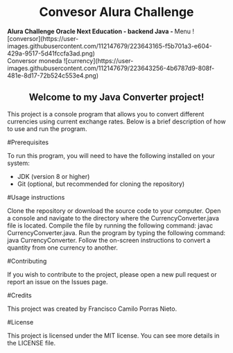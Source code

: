 <h1 align="center"> Convesor Alura Challenge</h1>
<b> Alura Challenge Oracle Next Education - backend Java - </b>
Menu
![conversor](https://user-images.githubusercontent.com/112147679/223643165-f5b701a3-e604-429a-9517-5d41fccfa3ad.png)
<br>
Conversor moneda
![currency](https://user-images.githubusercontent.com/112147679/223643256-4b6787d9-808f-481e-8d17-72b524c553e4.png)


<h2 align="center">Welcome to my Java Converter project!</h2>

This project is a console program that allows you to convert different currencies using current exchange rates. Below is a brief description of how to use and run the program.

#Prerequisites

To run this program, you will need to have the following installed on your system:

- JDK (version 8 or higher)
- Git (optional, but recommended for cloning the repository)

#Usage instructions

Clone the repository or download the source code to your computer.
Open a console and navigate to the directory where the CurrencyConverter.java file is located.
Compile the file by running the following command: javac CurrencyConverter.java.
Run the program by typing the following command: java CurrencyConverter.
Follow the on-screen instructions to convert a quantity from one currency to another.

#Contributing

If you wish to contribute to the project, please open a new pull request or report an issue on the Issues page.

#Credits

This project was created by Francisco Camilo Porras Nieto.

#License

This project is licensed under the MIT license. You can see more details in the LICENSE file.
